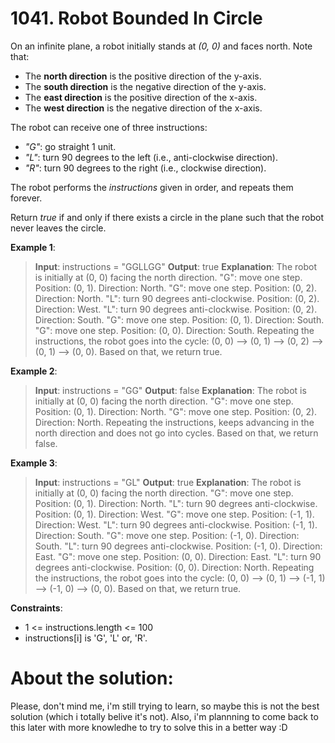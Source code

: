 # 1041. Robot Bounded In Circle

On an infinite plane, a robot initially stands at _(0, 0)_ and faces north. Note that:

- The __north direction__ is the positive direction of the y-axis.
- The __south direction__ is the negative direction of the y-axis.
- The __east direction__ is the positive direction of the x-axis.
- The __west direction__ is the negative direction of the x-axis.

The robot can receive one of three instructions:

- _"G"_: go straight 1 unit.
- _"L"_: turn 90 degrees to the left (i.e., anti-clockwise direction).
- _"R"_: turn 90 degrees to the right (i.e., clockwise direction).

The robot performs the _instructions_ given in order, and repeats them forever.

Return _true_ if and only if there exists a circle in the plane such that the robot never leaves the circle.

 

__Example 1__:
> __Input__: instructions = "GGLLGG"
> __Output__: true
> __Explanation__: The robot is initially at (0, 0) facing the north direction.
> "G": move one step. Position: (0, 1). Direction: North.
> "G": move one step. Position: (0, 2). Direction: North.
> "L": turn 90 degrees anti-clockwise. Position: (0, 2). Direction: West.
> "L": turn 90 degrees anti-clockwise. Position: (0, 2). Direction: South.
> "G": move one step. Position: (0, 1). Direction: South.
> "G": move one step. Position: (0, 0). Direction: South.
> Repeating the instructions, the robot goes into the cycle: (0, 0) --> (0, 1) --> (0, 2) --> (0, 1) --> (0, 0).
> Based on that, we return true.

__Example 2__:
> __Input__: instructions = "GG"
> __Output__: false
> __Explanation__: The robot is initially at (0, 0) facing the north direction.
> "G": move one step. Position: (0, 1). Direction: North.
> "G": move one step. Position: (0, 2). Direction: North.
> Repeating the instructions, keeps advancing in the north direction and does not go into cycles.
> Based on that, we return false.

__Example 3__:
> __Input__: instructions = "GL"
> __Output__: true
> __Explanation__: The robot is initially at (0, 0) facing the north direction.
> "G": move one step. Position: (0, 1). Direction: North.
> "L": turn 90 degrees anti-clockwise. Position: (0, 1). Direction: West.
> "G": move one step. Position: (-1, 1). Direction: West.
> "L": turn 90 degrees anti-clockwise. Position: (-1, 1). Direction: South.
> "G": move one step. Position: (-1, 0). Direction: South.
> "L": turn 90 degrees anti-clockwise. Position: (-1, 0). Direction: East.
> "G": move one step. Position: (0, 0). Direction: East.
> "L": turn 90 degrees anti-clockwise. Position: (0, 0). Direction: North.
> Repeating the instructions, the robot goes into the cycle: (0, 0) --> (0, 1) --> (-1, 1) --> (-1, 0) --> (0, 0).
> Based on that, we return true.

 

__Constraints__:
- 1 <= instructions.length <= 100
- instructions[i] is 'G', 'L' or, 'R'.

# About the solution: 
Please, don't mind me, i'm still trying to learn, so maybe this is not the best solution (which i totally belive it's not). Also, i'm plannning to come back to this later with more knowledhe to try to solve this in a better way :D